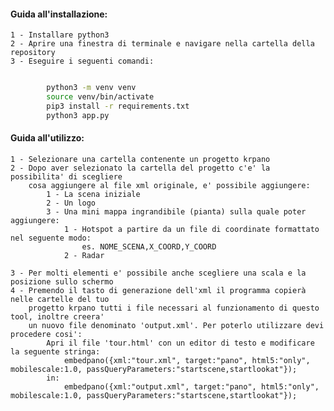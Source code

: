#### Guida all'installazione:
    
    1 - Installare python3
    2 - Aprire una finestra di terminale e navigare nella cartella della repository
    3 - Eseguire i seguenti comandi:
```sh

        python3 -m venv venv
        source venv/bin/activate
        pip3 install -r requirements.txt
        python3 app.py

```

#### Guida all'utilizzo:

    1 - Selezionare una cartella contenente un progetto krpano
    2 - Dopo aver selezionato la cartella del progetto c'e' la possibilita' di scegliere
        cosa aggiungere al file xml originale, e' possibile aggiungere:
            1 - La scena iniziale
            2 - Un logo
            3 - Una mini mappa ingrandibile (pianta) sulla quale poter aggiungere:
                1 - Hotspot a partire da un file di coordinate formattato nel seguente modo:
                    es. NOME_SCENA,X_COORD,Y_COORD
                2 - Radar

    3 - Per molti elementi e' possibile anche scegliere una scala e la posizione sullo schermo
    4 - Premendo il tasto di generazione dell'xml il programma copierà nelle cartelle del tuo
        progetto krpano tutti i file necessari al funzionamento di questo tool, inoltre creera'
        un nuovo file denominato 'output.xml'. Per poterlo utilizzare devi procedere cosi':
            Apri il file 'tour.html' con un editor di testo e modificare la seguente stringa:
                embedpano({xml:"tour.xml", target:"pano", html5:"only", mobilescale:1.0, passQueryParameters:"startscene,startlookat"});
            in:
                embedpano({xml:"output.xml", target:"pano", html5:"only", mobilescale:1.0, passQueryParameters:"startscene,startlookat"});
